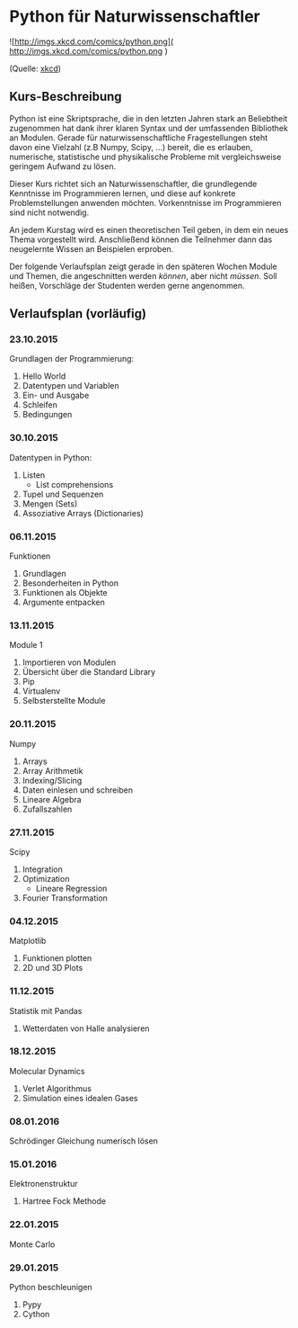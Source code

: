 Python für Naturwissenschaftler
===============================

![http://imgs.xkcd.com/comics/python.png]( http://imgs.xkcd.com/comics/python.png )

(Quelle: [xkcd]( https://xkcd.com/353/))

Kurs-Beschreibung
-----------------

Python ist eine Skriptsprache, die in den letzten Jahren stark an Beliebtheit zugenommen hat dank ihrer klaren Syntax
und der umfassenden Bibliothek an Modulen.
Gerade für naturwissenschaftliche Fragestellungen steht davon eine Vielzahl (z.B Numpy, Scipy, ...) bereit, 
die es erlauben, numerische, statistische und physikalische Probleme mit vergleichsweise geringem Aufwand zu lösen.


Dieser Kurs richtet sich an Naturwissenschaftler, die grundlegende Kenntnisse im Programmieren lernen, und diese
auf konkrete Problemstellungen anwenden möchten. Vorkenntnisse im Programmieren sind nicht notwendig.


An jedem Kurstag wird es einen theoretischen Teil geben, in dem ein neues Thema vorgestellt wird. Anschließend können
die Teilnehmer dann das neugelernte Wissen an Beispielen erproben.

Der folgende Verlaufsplan zeigt gerade in den späteren Wochen Module und Themen, die angeschnitten werden _können_, aber nicht _müssen_.
Soll heißen, Vorschläge der Studenten werden gerne angenommen.

Verlaufsplan (vorläufig)
------------

### 23.10.2015 ###

Grundlagen der Programmierung:

1. Hello World
1. Datentypen und Variablen
1. Ein- und Ausgabe
1. Schleifen
1. Bedingungen
   
### 30.10.2015 ###

Datentypen in Python:

1. Listen
    * List comprehensions
1. Tupel und Sequenzen
1. Mengen (Sets)
1. Assoziative Arrays (Dictionaries)


### 06.11.2015 ###

Funktionen

1. Grundlagen
1. Besonderheiten in Python
1. Funktionen als Objekte
1. Argumente entpacken

### 13.11.2015 ###

Module 1

1. Importieren von Modulen
1. Übersicht über die Standard Library
1. Pip
1. Virtualenv
1. Selbsterstellte Module

### 20.11.2015 ###

Numpy

1. Arrays
1. Array Arithmetik
1. Indexing/Slicing
1. Daten einlesen und schreiben
1. Lineare Algebra
1. Zufallszahlen

### 27.11.2015 ###

Scipy

1. Integration
1. Optimization
    * Lineare Regression
1. Fourier Transformation

### 04.12.2015 ###

Matplotlib

1. Funktionen plotten
1. 2D und 3D Plots

### 11.12.2015 ###

Statistik mit Pandas

1. Wetterdaten von Halle analysieren

### 18.12.2015 ###

Molecular Dynamics

1. Verlet Algorithmus
1. Simulation eines idealen Gases

### 08.01.2016 ###

Schrödinger Gleichung numerisch lösen

### 15.01.2016 ###

Elektronenstruktur

1. Hartree Fock Methode

### 22.01.2015 ###

Monte Carlo

### 29.01.2015 ###

Python beschleunigen

1. Pypy
1. Cython


